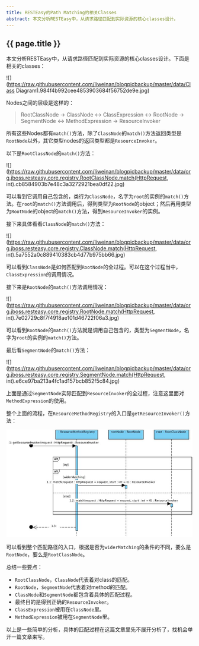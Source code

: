 ```yaml
---
title: RESTEasy的Path Matching的相关Classes
abstract: 本文分析RESTEasy中，从请求路径匹配到实际资源的核心classes设计。
---
```


## {{ page.title }}


本文分析RESTEasy中，从请求路径匹配到实际资源的核心classes设计。下面是相关的classes：

![](https://raw.githubusercontent.com/liweinan/blogpicbackup/master/data/Class Diagram1.984f4b992cee4853903684f56752de9e.jpg)

Nodes之间的层级是这样的：

> RootClassNode -> ClassNode <-> ClassExpression <-> RootNode -> SegmentNode <-> MethodExpression -> ResourceInvoker

所有这些Nodes都有`match()`方法，除了`ClassNode`的`match()`方法返回类型是`RootNode`以外，其它类型nodes的返回类型都是`ResourceInvoker`。

以下是`RootClassNode`的`match()`方法：

![](https://raw.githubusercontent.com/liweinan/blogpicbackup/master/data/org.jboss.resteasy.core.registry.RootClassNode.match(HttpRequest, int).cb8584903b7e48c3a3272921bea0df22.jpg)

可以看到它调用自己包含的，类行为`ClassNode`，名字为`root`的实例的`match()`方法。在`root`的`match()`方法调用后，得到类型为`RootNode`的object；然后再用类型为`RootNode`的object的`match()`方法，得到`ResourceInvoker`的实例。

接下来具体看看`ClassNode`的`match()`方法：

![](https://raw.githubusercontent.com/liweinan/blogpicbackup/master/data/org.jboss.resteasy.core.registry.ClassNode.match(HttpRequest, int).5a7552a0c889410383cb4d77b975bb66.jpg)

可以看到`ClassNode`是如何匹配到`RootNode`的全过程。可以在这个过程当中，`ClassExpression`的调用情况。

接下来是`RootNode`的`match()`方法调用情况：

![](https://raw.githubusercontent.com/liweinan/blogpicbackup/master/data/org.jboss.resteasy.core.registry.RootNode.match(HttpRequest, int).7e02729c8f7f4918ae101d46722f06a3.jpg)

可以看到`RootNode`的`match()`方法就是调用自己包含的，类型为`SegmentNode`，名字为`root`的实例的`match()`方法。

最后看`SegmentNode`的`match()`方法：

![](https://raw.githubusercontent.com/liweinan/blogpicbackup/master/data/org.jboss.resteasy.core.registry.SegmentNode.match(HttpRequest, int).e6ce97ba213a4fc1ad157bcb852f5c84.jpg)

上面是通过`SegmentNode`实际匹配到`ResourceInvoker`的全过程，注意这里面对`MethodExpression`的使用。

整个上面的流程，在`ResourceMethodRegistry`的入口是`getResourceInvoker()`方法：

![](https://raw.githubusercontent.com/liweinan/blogpicbackup/master/data/org.jboss.resteasy.core.ResourceMethodRegistry.getResourceInvoker(HttpRequest).bdc7407173ec43db9da8315d7fef42f7.jpg)

可以看到整个匹配路径的入口，根据是否为`widerMatching`的条件的不同，要么是`RootNode`，要么是`RootClassNode`。

总结一些要点：

- `RootClassNode`，`ClassNode`代表着对class的匹配。
- `RootNode`，`SegmentNode`代表着对method的匹配。
- `ClassNode`和`SegmentNode`都包含着具体的匹配过程。
- 最终目的是得到正确的`ResourceInvoker`。
- `ClassExpression`被用在`ClassNode`里。
- `MethodExpression`被用在`SegmentNode`里。

以上是一些简单的分析，具体的匹配过程在这篇文章里先不展开分析了，找机会单开一篇文章来写。
